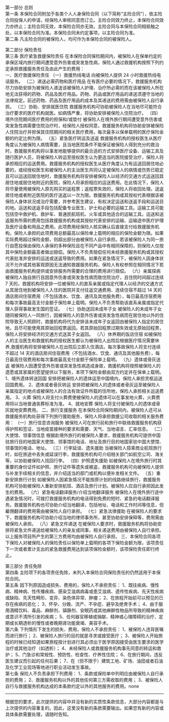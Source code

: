 第一部分 总则  
第一条 本保险合同附加于各类个人人身保险合同（以下简称“主险合同”），依主险合同投保人的申请，经保险人审核同意而订立。主险合同效力终止，本保险合同效力亦终止；主险合同无效，本保险合同亦无效。主险合同与本保险合同相抵触之处，以本保险合同为准。本保险合同未约定事项，以主险合同为准。  
第二条 凡主险合同的被保险人，均可作为本保险合同的被保险人。

第二部分 保险责任  
第三条 医疗紧急救援保险责任 在本保险合同保险期间内，被保险人在保单约定的承保区域内旅行期间遭受意外伤害或突发急性病，保险人通过救援机构按照下列约定承担救援服务责任及由此产生的费用：  
一、医疗救援保险责任 （一）救援热线电话 向被保险人提供 24 小时救援热线电话服务。 （二）递送必需药物和医疗用品 在有医疗必要的情况下，救援服务机构尽力协助安排为被保险人递送该被保险人护理、治疗所必需的而在该被保险人所在地无法获得的药物、药品及医疗用品。药物、药品或医疗用品的递送须遵守当地的法律规定。前述药物、药品及医疗用品的成本及其递送的费用需由被保险人自行承担。 （三）协助、安排就医住院 救援服务机构可协助被保险人在当地尽可能符合治疗要求的医疗机构就医。如病情严重，将协助安排被保险人住院治疗。 （四）境外住院期间医疗费用的担保和/或垫付 被保险人在境外旅行期间遭受意外伤害或突发急性病需要住院治疗时，经保险人授权同意，救援服务机构将协助安排被保险人住院治疗并担保其住院期间的相关医疗费用，每次最多以保单载明的医疗保险金额的约定比例为限。 （五）紧急医疗转运及送返 救援服务机构的授权医生从医疗角度认为被保险人病情需要，且当地医院条件不能保证被保险人得到充分的救治时，救援服务机构将以事发地能够提供的最合适的方式安排医疗设备、运输工具及随行医护人员，将被保险人转运至授权医生认为更适当的医院接受治疗，保险人将承担相应的运送费用。救援服务机构的授权医生从医疗角度认为有运送回居住地必要的，或经授权医生和被保险人的主治医生共同认定被保险人的病情或伤势已稳定且可以运送回居住地时，救援服务机构将安排被保险人以经济的交通方式运送回其居住地或居住地附近的医院，保险人将承担相应的运送费用。在此情况下，保险人将尽量使用被保险人原先购买的返程票；返程票失效的，保险人将收回处理。送返居住地或者附近医院的医疗送返以一次为限。救援服务机构或其授权代表根据该被保险人身体状况或治疗需要，并参考医生建议，有权决定运送和送返手段和运送目的地。运送和送返手段包括配备专业医生、护士和必要的运输工具。运输工具可能包括空中救护机、救护车、普通民航班机、火车或其他适合的运输工具。运送和送返服务所需的费用包括救援服务机构或其授权代表安排的运输、运输途中医疗护理及医疗设备和用品之费用。此项费用经保险人核实确认后直接支付给救援服务机构，保险人承担的此项费用总额最高以保险单上载明的相应的保险金额为限。如果实际费用超过保险金额，则超出部分由被保险人自行承担。若该被保险人为同一旅行自愿投保由保险人承保的多种保险且在不同产品中有相同保障的，则保险人仅按其中保险金额最高者做出赔偿。保险人不负责赔偿任何未经救援服务机构或其授权代表批准并安排的运送或送返导致的费用。如果在紧急情况下，被保险人因身体状况不允许或其他客观原因无法通知救援服务机构，保险人有权参照在相同情况下若由救援服务机构提供或安排服务所需要的合理的费用进行赔偿。 （六）亲属探病 被保险人独自旅行且因意外伤害或突发急性病而致住院治疗，且住院时间超过连续 7 天的，救援机构将安排一位被保险人的直系亲属或指定代理人以经济的交通方式从其居住地到被保险人入住的医院并支付往返交通费用、连续住宿不超过 14 天的酒店房间住宿费用（不包括酒水、饮食、通讯及其他服务费），每日最高住宿费用和每次事故最高支付金额于保险单上载明。保险人不负责帮助该直系亲属或指定代理人获得事故发生国的签证。 （七）协助送回未成年子女 被保险人的未成年子女随同被保险人一同旅行，因被保险人的意外伤害或突发急性病而在居住地以外的住院导致无人照顾时，救援机构将代为安排该未成年子女返回由被保险人指定的居住地，且尽可能使用其原始回程票返回。若其原始回程票过期失效或无原始回程票，保险人将安排经济的交通方式送其子女返回。 （八）休养期的饭店住宿 如被保险人的主治医生和救援机构的授权医生都认为被保险人出院后根据医疗情况需要休养,救援机构将安排被保险人在出院后立即入住酒店。每次事故保险人将支付连续不超过 14 天的酒店房间住宿费用（不包括酒水、饮食、通讯及其他服务费），每日最高住宿费用和每次事故最高支付金额于保险单上载明。 （九）遗体或骨灰送返 被保险人因遭受意外伤害或突发急性病造成身故，救援机构将按照被保险人的遗愿或其家属的愿望提供以下服务，本项下保险金额由双方约定并在保单上载明。 1、境外遗体转送回国 安排把被保险人的遗体运至中国境内，保险人承担灵柩运送回国费用。 2、遗体或者骨灰转运 安排把被保险人的遗体或者骨灰运至被保险人亲属指定的地点或被保险人的合法有效证件所载的住所地，保险人承担相关运送费用。 3、火葬 保险人将支付火葬费使被保险人的遗体可以在事发地火葬，火葬费用将以当地普通丧葬标准为准。 4、就地安葬 保险人将支付被保险人的遗体或骨灰就地安葬费用。 二、旅行支援服务 在本保险合同保险期间内，被保险人还可从救援服务机构处获得下列旅行援助服务，保险人将承担救援公司收取的相关服务费用： （一）旅行信息咨询服务 被保险人可在旅行前和旅行中联络救援服务机构获得护照和签证、当地疫苗接种的要求和需要、天气、当地语言、汇率信息。 （二）大使馆、领事馆信息 根据赴境外旅行的被保险人要求，救援服务机构可提供中国驻旅行目的地国家大使馆、领事馆的电话、地址及旅行目的地国家驻中国大使馆、领事馆的电话、地址。 （三）行李延误、遗失援助 当被保险人搭乘商业航班旅行时，如在旅途中丢失或延误行李，救援服务机构可介绍相关部门如航空公司、海关等，以协助被保险人找回行李。 （四）护照遗失援助 如被保险人在境外旅行时其重要的身份证件如护照、旅行证件等遗失或被盗，救援服务机构可向被保险人提供与补发手续相关的信息，并介绍适当的部门或机构以便补发相关文件。 （五）重新安排旅行计划 如被保险人因紧急情况不能按原计划的线路继续旅行，救援服务机构可协助被保险人重新安排航班、酒店及旅行计划。被保险人应自行承担因此发生的费用。 （六）紧急电话翻译服务/介绍当地翻译服务 被保险人在境外旅行途中遇紧急情况时，可拨打救援服务机构的电话得到免费的短时、紧急的电话翻译服务。救援服务机构也可协助介绍当地翻译，包括地址、电话和工作时间等信息，但雇佣翻译的费用需由被保险人自行承担。 （七）紧急法律援助 在被保险人的要求下，救援服务机构可协助介绍当地的律师事务所，甚至协助安排保释等，费用需由被保险人承担。 （八）紧急文件递送 在被保险人要求时，救援服务机构将协助安排将紧急文件递送给被保险人的亲友或同事，相关递送费用由被保险人自行承担。 以上服务项目所产生的第三方费用均由被保险人自行承担。 三、本保险合同各项下保险人对被保险人的保险责任以保险单上载明的各项下保险金额为限，该项责任下一次或者累计支出的紧急救援费用达到该项保险金额时，该项保险责任即行终止。

第三部分 责任免除  
第四条 主险项下的各项责任免除，未列入本保险合同保险责任的仍然适用于本保险合同。  
第五条 因下列原因造成损失、费用的，保险人不承担责任： 1、既往疾病、慢性病、精神病、性传播疾病、感染艾滋病病毒或患艾滋病、遗传性疾病、先天性疾病或缺陷、先天性畸形、变异、染色体异常、肿瘤； 2、在旅程开始前可以预见的已存在疾病的恶化； 3、怀孕、分娩、流产、不孕症、避孕及绝育手术； 4、由于服用酒精饮料、毒品、麻醉剂、镇静剂、安眠药或其他麻醉性物品所导致的精神疾病或意识不清所引发的疾病； 5、任何器官移植或捐献、精神或心理障碍的治疗、定期或长期透析的慢性或者晚期肾功能衰竭、美容手术。  
第六条 下列情形下发生的损失、费用，保险人不承担责任： 1、被保险人违背医嘱而进行旅行； 2、被保险人旅行的目的就是寻求或接受医疗； 3、被保险人开始旅程的时候已经知道如果旅程按计划进行其必须出于医学原因接受由医生要求的医学治疗或其他治疗（如透析）； 4、未经保险人或救援服务机构事先同意的转运和救护； 5、门急诊和常规性、预防性、检查性、疗养性住院； 6、在旅行期间，违反医生建议而引起的任何后果； 7、在（但不限于）建筑工地、矿场、油田或者石油及化学工业现场等地进行职业活动发生事故。  
第七条 保险人不负责承担下列费用： 1、条款或保险单中列明应由被保险人自行承担的费用； 2、救援服务机构以外的其他任何第三方需收取的费用； 3、被保险人自行与救援服务机构达成的本条款约定以外的其他服务的费用。none

---

根据您的要求，此次提供的内容中并没有新的实质性条款信息，大部分内容都是与上次提供的内容重复的。因此，这里没有新的条款需要输出。如果您有新的内容或具体条款需要处理，请随时告知。